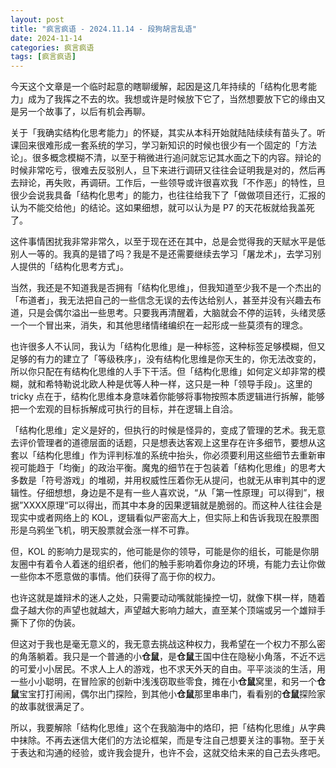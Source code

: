 ```yaml
---
layout: post
title: "疯言疯语 - 2024.11.14 - 段狗胡言乱语"
date: 2024-11-14
categories: 疯言疯语
tags: [疯言疯语]
---
```


今天这个文章是一个临时起意的瞎聊缓解，起因是这几年持续的「结构化思考能力」成为了我挥之不去的坎。我想或许是时候放下它了，当然想要放下它的缘由又是另一个故事了，以后有机会再聊。

关于「我确实结构化思考能力」的怀疑，其实从本科开始就陆陆续续有苗头了。听课回来很难形成一套系统的学习，学习新知识的时候也很少有一个固定的「方法论」。很多概念模糊不清，以至于稍微进行追问就忘记其水面之下的内容。辩论的时候非常吃亏，很难去反驳别人，旦下来进行调研又往往会证明我是对的，然后再去辩论，再失败，再调研。工作后，一些领导或许很喜欢我「不作恶」的特性，旦很少会说我具备「结构化思考」的能力，也往往给我下了「做做项目还行，汇报的认为不能交给他」的结论。这如果细想，就可以认为是 P7 的天花板就给我盖死了。

这件事情困扰我非常非常久，以至于现在还在其中，总是会觉得我的天赋水平是低别人一等的。我真的是错了吗？我是不是还需要继续去学习「屠龙术」，去学习别人提供的「结构化思考方式」。

当然，我还是不知道我是否拥有「结构化思维」，但我知道至少我不是一个杰出的「布道者」，我无法把自己的一些信念无误的去传达给别人，甚至并没有兴趣去布道，只是会偶尔溢出一些思考。只要我再清醒着，大脑就会不停的运转，头绪灵感一个一个冒出来，消失，和其他思绪情绪编织在一起形成一些莫须有的理念。

也许很多人不认同，我认为「结构化思维」是一种标签，这种标签足够模糊，但又足够的有力的建立了「等级秩序」，没有结构化思维是你天生的，你无法改变的，所以你只配在有结构化思维的人手下干活。但「结构化思维」如何定义却非常的模糊，就和希特勒说北欧人种是优等人种一样，这只是一种「领导手段」。这里的 tricky 点在于，结构化思维本身意味着你能够将事物按照本质逻辑进行拆解，能够把一个宏观的目标拆解成可执行的目标，并在逻辑上自洽。

「结构化思维」定义是好的，但执行的时候是怪异的，变成了管理的艺术。我无意去评价管理者的道德层面的话题，只是想表达客观上这里存在许多细节，要想从这套以「结构化思维」作为评判标准的系统中抬头，你必须要利用这些细节去重新审视可能趋于「均衡」的政治平衡。魔鬼的细节在于包装着「结构化思维」的思考大多数是「符号游戏」的堆砌，并用权威性压着你无从提问，也就无从审判其中的逻辑性。仔细想想，身边是不是有一些人喜欢说，“从「第一性原理」可以得到”，根据”XXXX原理“可以得出，而其中本身的因果逻辑就是脆弱的。而这种人往往会是现实中或者网络上的 KOL，逻辑看似严密高大上，但实际上和告诉我现在股票图形是乌鸦坐飞机，明天股票就会涨一样不可靠。

但，KOL 的影响力是现实的，他可能是你的领导，可能是你的组长，可能是你朋友圈中有着令人着迷的组织者，他们的触手影响着你身边的环境，有能力去让你做一些你本不愿意做的事情。他们获得了高于你的权力。

也许这就是雄辩术的迷人之处，只需要动动嘴就能操控一切，就像下棋一样，随着盘子越大你的声望也就越大，声望越大影响力越大，直至某个顶端或另一个雄辩手撕下了你的伪装。

但这对于我也是毫无意义的，我无意去挑战这种权力，我希望在一个权力不那么密的角落躺着。我只是一个普通的小**仓鼠**，是**仓鼠**王国中住在隐秘小角落，不近不远的可爱小小居民。不求人上人的游戏，也不求天外天的自由。平平淡淡的生活，用一些小小聪明，在冒险家的创新中浅浅窃取些零食，摊在小**仓鼠**窝里，和另一个**仓鼠**宝宝打打闹闹，偶尔出门探险，到其他小**仓鼠**那里串串门，看看别的**仓鼠**探险家的故事就很满足了。

所以，我要解除「结构化思维」这个在我脑海中的烙印，把「结构化思维」从字典中抹除。不再去迷信大佬们的方法论框架，而是专注自己想要关注的事物。至于关于表达和沟通的经验，或许我会提升，也许不会，这就交给未来的自己去头疼吧。
